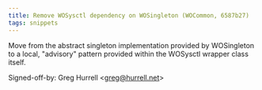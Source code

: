 ```yaml
---
title: Remove WOSysctl dependency on WOSingleton (WOCommon, 6587b27)
tags: snippets
---
```


Move from the abstract singleton implementation provided by WOSingleton to a local, "advisory" pattern provided within the WOSysctl wrapper class itself.

Signed-off-by: Greg Hurrell &lt;greg@hurrell.net&gt;

